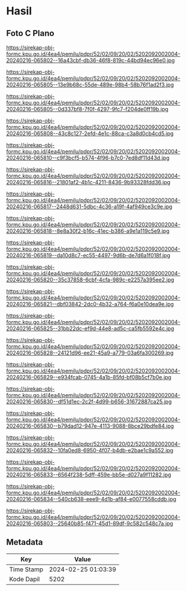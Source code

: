 # Hasil

## Foto C Plano

https://sirekap-obj-formc.kpu.go.id/4ea4/pemilu/pdpr/52/02/09/20/02/5202092002004-20240216-065802--16a43cbf-db36-46f8-819c-44bd94ec96e0.jpg

https://sirekap-obj-formc.kpu.go.id/4ea4/pemilu/pdpr/52/02/09/20/02/5202092002004-20240216-065805--13e9b68c-55de-489e-98b4-58b76f1ad2f3.jpg

https://sirekap-obj-formc.kpu.go.id/4ea4/pemilu/pdpr/52/02/09/20/02/5202092002004-20240216-065805--0d337bf8-7f0f-4297-9fc7-f204de0ff19b.jpg

https://sirekap-obj-formc.kpu.go.id/4ea4/pemilu/pdpr/52/02/09/20/02/5202092002004-20240216-065808--43c8c127-2efd-4e1c-88ca-c3a8d0cb4cd5.jpg

https://sirekap-obj-formc.kpu.go.id/4ea4/pemilu/pdpr/52/02/09/20/02/5202092002004-20240216-065810--c9f3bcf5-b574-4f96-b7c0-7ed8df11d43d.jpg

https://sirekap-obj-formc.kpu.go.id/4ea4/pemilu/pdpr/52/02/09/20/02/5202092002004-20240216-065816--21801af2-4b1c-4211-8436-9b93328fdd36.jpg

https://sirekap-obj-formc.kpu.go.id/4ea4/pemilu/pdpr/52/02/09/20/02/5202092002004-20240216-065817--2448d631-5dbc-4c36-a19f-4af949ce3c9e.jpg

https://sirekap-obj-formc.kpu.go.id/4ea4/pemilu/pdpr/52/02/09/20/02/5202092002004-20240216-065818--8e8a30f2-b16c-41ec-b386-a9e1a119c5e9.jpg

https://sirekap-obj-formc.kpu.go.id/4ea4/pemilu/pdpr/52/02/09/20/02/5202092002004-20240216-065819--da10d8c7-ec55-4497-9d6b-de7d6a1f018f.jpg

https://sirekap-obj-formc.kpu.go.id/4ea4/pemilu/pdpr/52/02/09/20/02/5202092002004-20240216-065820--35c37858-6cbf-4cfa-989c-e2257a395ee2.jpg

https://sirekap-obj-formc.kpu.go.id/4ea4/pemilu/pdpr/52/02/09/20/02/5202092002004-20240216-065821--dbf03842-2dc0-4b32-a764-f6a0e10dea9e.jpg

https://sirekap-obj-formc.kpu.go.id/4ea4/pemilu/pdpr/52/02/09/20/02/5202092002004-20240216-065825--31bb22dc-ef9d-44e8-ad5c-ca5fb5592e4c.jpg

https://sirekap-obj-formc.kpu.go.id/4ea4/pemilu/pdpr/52/02/09/20/02/5202092002004-20240216-065828--24121d96-ee21-45a9-a779-03a6fa300269.jpg

https://sirekap-obj-formc.kpu.go.id/4ea4/pemilu/pdpr/52/02/09/20/02/5202092002004-20240216-065829--e934fcab-0745-4a1b-85fd-bf08b5cf7b0e.jpg

https://sirekap-obj-formc.kpu.go.id/4ea4/pemilu/pdpr/52/02/09/20/02/5202092002004-20240216-065830--df51d1ec-2c2f-4d99-b656-31672887ca25.jpg

https://sirekap-obj-formc.kpu.go.id/4ea4/pemilu/pdpr/52/02/09/20/02/5202092002004-20240216-065830--b79dad12-947e-4113-9088-8bce29bdfe84.jpg

https://sirekap-obj-formc.kpu.go.id/4ea4/pemilu/pdpr/52/02/09/20/02/5202092002004-20240216-065832--10fa0ed8-6950-4f07-b4db-e2bae1c9a552.jpg

https://sirekap-obj-formc.kpu.go.id/4ea4/pemilu/pdpr/52/02/09/20/02/5202092002004-20240216-065833--6564f238-5dff-459e-bb5e-d027a9f11282.jpg

https://sirekap-obj-formc.kpu.go.id/4ea4/pemilu/pdpr/52/02/09/20/02/5202092002004-20240216-065834--540cb638-eee9-4d1b-af84-e0077558cddb.jpg

https://sirekap-obj-formc.kpu.go.id/4ea4/pemilu/pdpr/52/02/09/20/02/5202092002004-20240216-065803--25640b85-f471-45d1-89df-9c582c548c7a.jpg


## Metadata

| Key        | Value               |
| ---------- | ------------------- |
| Time Stamp | 2024-02-25 01:03:39 |
| Kode Dapil | 5202                |



